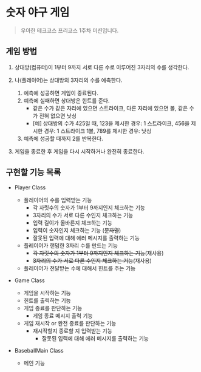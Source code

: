 # 숫자 야구 게임
> 우아한 테크코스 프리코스 1주차 미션입니다.

## 게임 방법
1. 상대방(컴퓨터)이 1부터 9까지 서로 다른 수로 이루어진 3자리의 수를 생각한다.

2. 나(플레이어)는 상대방의 3자리의 수를 예측한다.
    1. 예측에 성공하면 게임이 종료된다.
    2. 예측에 실패하면 상대방은 힌트를 준다.
        * 같은 수가 같은 자리에 있으면 스트라이크, 다른 자리에 있으면 볼, 같은 수가 전혀 없으면 낫싱
        * [예] 상대방의 수가 425일 때, 123을 제시한 경우: 1 스트라이크, 456을 제시한 경우: 1 스트라이크 1볼, 789를 제시한 경우: 낫싱
    3. 예측에 성공할 때까지 2를 반복한다.
    
3. 게임을 종료한 후 게임을 다시 시작하거나 완전히 종료한다.

## 구현할 기능 목록
* Player Class
    * 플레이어의 수를 입력받는 기능
        * 각 자릿수의 숫자가 1부터 9까지인지 체크하는 기능
        * 3자리의 수가 서로 다른 수인지 체크하는 기능
        * 입력 길이가 올바른지 체크하는 기능
        * 입력이 숫자인지 체크하는 기능 (~~문자열~~)
        * 잘못된 입력에 대해 에러 메시지를 출력하는 기능
    * 플레이어가 랜덤한 3자리 수를 만드는 기능
        * ~~각 자릿수의 숫자가 1부터 9까지인지 체크하는 기능~~(재사용)
        * ~~3자리의 수가 서로 다른 수인지 체크하는 기능~~(재사용)
    * 플레이어가 전달받는 수에 대해서 힌트를 주는 기능
    
* Game Class
    * 게임을 시작하는 기능
    * 힌트를 출력하는 기능
    * 게임 종료를 판단하는 기능
        * 게임 종료 메시지 출력 기능
    * 게임 재시작 or 완전 종료를 판단하는 기능
        * 재시작할지 종료할 지 입력받는 기능
            * 잘못된 입력에 대해 에러 메시지를 출력하는 기능
            
* BaseballMain Class
    * 메인 기능